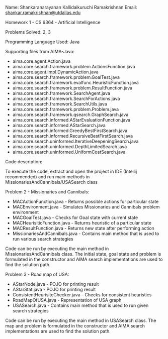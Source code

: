 Name: Shankaranarayanan Kallidaikuruchi Ramakrishnan
Email: shankar.ramakrishnan@utdallas.edu

Homework 1 - CS 6364 - Artificial Intelligence

Problems Solved: 2, 3

Programming Language Used: Java

Supporting files from AIMA-Java:
- aima.core.agent.Action.java
- aima.core.search.framework.problem.ActionsFunction.java
- aima.core.agent.impl.DynamicAction.java
- aima.core.search.framework.problem.GoalTest.java
- aima.core.search.framework.evalfunc.HeuristicFunction.java
- aima.core.search.framework.problem.ResultFunction.java
- aima.core.search.framework.SearchAgent.java
- aima.core.search.framework.SearchForActions.java
- aima.core.search.framework.SearchUtils.java
- aima.core.search.framework.problem.Problem.java
- aima.core.search.framework.qsearch.GraphSearch.java
- aima.core.search.informed.AStarEvaluationFunction.java
- aima.core.search.informed.AStarSearch.java
- aima.core.search.informed.GreedyBestFirstSearch.java
- aima.core.search.informed.RecursiveBestFirstSearch.java
- aima.core.search.uninformed.IterativeDeepeningSearch.java
- aima.core.search.uninformed.DepthLimitedSearch.java
- aima.core.search.uninformed.UniformCostSearch.java

Code description:

To execute the code, extract and open the project in IDE (Intellij recommended) and run main methods in MissionariesAndCannibals/USASearch class

Problem 2 - Missionaries and Cannibals:

- MACActionFunction.java - Returns possible actions for particular state
- MACEnvironment.java - Simulates Missionaries and Cannibals problem environment
- MACGoalTest.java - Checks for Goal state with current state
- MACHeurisiticFunction.java - Returns heuristic of a particular state
- MACResultFunction.java - Returns new state after performing action
- MissionariesAndCannibals.java - Contains main method that is used to run various search strategies

Code can be run by executing the main method in MissionariesAndCannibals class. The initial state, goal state and problem is formulated in the constructor and AIMA search implementations are used to find the solution path.

Problem 3 - Road map of USA:

- AStarNode.java - POJO for printing result
- AStarStat.java - POJO for printing result
- ConsistentHeurisitcChecker.java - Checks for consistent heuristics
- RoadMapOfUSA.java - Representation of USA graph
- USASearch.java - Contains main method that is used to run given search strategies

Code can be run by executing the main method in USASearch class. The map and problem is formulated in the constructor and AIMA search implementations are used to find the solution path. 



